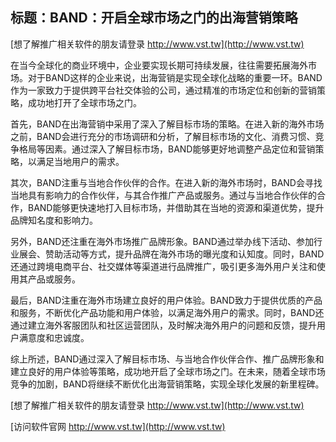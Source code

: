 ## **标题：BAND：开启全球市场之门的出海营销策略**

[想了解推广相关软件的朋友请登录 http://www.vst.tw](http://www.vst.tw)

在当今全球化的商业环境中，企业要实现长期可持续发展，往往需要拓展海外市场。对于BAND这样的企业来说，出海营销是实现全球化战略的重要一环。BAND作为一家致力于提供跨平台社交体验的公司，通过精准的市场定位和创新的营销策略，成功地打开了全球市场之门。

首先，BAND在出海营销中采用了深入了解目标市场的策略。在进入新的海外市场之前，BAND会进行充分的市场调研和分析，了解目标市场的文化、消费习惯、竞争格局等因素。通过深入了解目标市场，BAND能够更好地调整产品定位和营销策略，以满足当地用户的需求。

其次，BAND注重与当地合作伙伴的合作。在进入新的海外市场时，BAND会寻找当地具有影响力的合作伙伴，与其合作推广产品或服务。通过与当地合作伙伴的合作，BAND能够更快速地打入目标市场，并借助其在当地的资源和渠道优势，提升品牌知名度和影响力。

另外，BAND还注重在海外市场推广品牌形象。BAND通过举办线下活动、参加行业展会、赞助活动等方式，提升品牌在海外市场的曝光度和认知度。同时，BAND还通过跨境电商平台、社交媒体等渠道进行品牌推广，吸引更多海外用户关注和使用其产品或服务。

最后，BAND注重在海外市场建立良好的用户体验。BAND致力于提供优质的产品和服务，不断优化产品功能和用户体验，以满足海外用户的需求。同时，BAND还通过建立海外客服团队和社区运营团队，及时解决海外用户的问题和反馈，提升用户满意度和忠诚度。

综上所述，BAND通过深入了解目标市场、与当地合作伙伴合作、推广品牌形象和建立良好的用户体验等策略，成功地开启了全球市场之门。在未来，随着全球市场竞争的加剧，BAND将继续不断优化出海营销策略，实现全球化发展的新里程碑。

[想了解推广相关软件的朋友请登录 http://www.vst.tw](http://www.vst.tw)


[访问软件官网 http://www.vst.tw](http://www.vst.tw)
